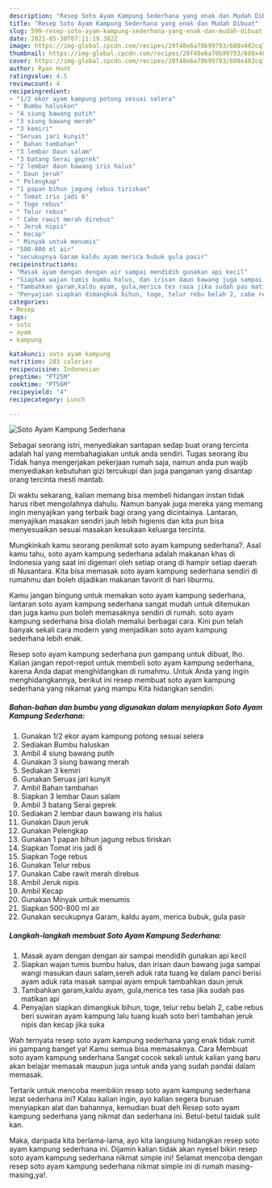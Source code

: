 ```yaml
---
description: "Resep Soto Ayam Kampung Sederhana yang enak dan Mudah Dibuat"
title: "Resep Soto Ayam Kampung Sederhana yang enak dan Mudah Dibuat"
slug: 599-resep-soto-ayam-kampung-sederhana-yang-enak-dan-mudah-dibuat
date: 2021-05-30T07:11:19.382Z
image: https://img-global.cpcdn.com/recipes/20f48e6a70b99793/680x482cq70/soto-ayam-kampung-sederhana-foto-resep-utama.jpg
thumbnail: https://img-global.cpcdn.com/recipes/20f48e6a70b99793/680x482cq70/soto-ayam-kampung-sederhana-foto-resep-utama.jpg
cover: https://img-global.cpcdn.com/recipes/20f48e6a70b99793/680x482cq70/soto-ayam-kampung-sederhana-foto-resep-utama.jpg
author: Ryan Hunt
ratingvalue: 4.5
reviewcount: 4
recipeingredient:
- "1/2 ekor ayam kampung potong sesuai selera"
- " Bumbu haluskan"
- "4 siung bawang putih"
- "3 siung bawang merah"
- "3 kemiri"
- "Seruas jari kunyit"
- " Bahan tambahan"
- "3 lembar Daun salam"
- "3 batang Serai geprek"
- "2 lembar daun bawang iris halus"
- " Daun jeruk"
- " Pelengkap"
- "1 papan bihun jagung rebus tiriskan"
- " Tomat iris jadi 6"
- " Toge rebus"
- " Telur rebus"
- " Cabe rawit merah direbus"
- " Jeruk nipis"
- " Kecap"
- " Minyak untuk menumis"
- "500-800 ml air"
- "secukupnya Garam kaldu ayam merica bubuk gula pasir"
recipeinstructions:
- "Masak ayam dengan dengan air sampai mendidih gunakan api kecil"
- "Siapkan wajan tumis bumbu halus, dan irisan daun bawang juga sampai wangi masukan daun salam,sereh aduk rata tuang ke dalam panci berisi ayam aduk rata masak sampai ayam empuk tambahkan daun jeruk"
- "Tambahkan garam,kaldu ayam, gula,merica tes rasa jika sudah pas matikan api"
- "Penyajian siapkan dimangkuk bihun, toge, telur rebu belah 2, cabe rebus beri suwiran ayam kampung lalu tuang kuah soto beri tambahan jeruk nipis dan kecap jika suka"
categories:
- Resep
tags:
- soto
- ayam
- kampung

katakunci: soto ayam kampung 
nutrition: 283 calories
recipecuisine: Indonesian
preptime: "PT25M"
cooktime: "PT56M"
recipeyield: "4"
recipecategory: Lunch

---
```



![Soto Ayam Kampung Sederhana](https://img-global.cpcdn.com/recipes/20f48e6a70b99793/680x482cq70/soto-ayam-kampung-sederhana-foto-resep-utama.jpg)

Sebagai seorang istri, menyediakan santapan sedap buat orang tercinta adalah hal yang membahagiakan untuk anda sendiri. Tugas seorang ibu Tidak hanya mengerjakan pekerjaan rumah saja, namun anda pun wajib menyediakan kebutuhan gizi tercukupi dan juga panganan yang disantap orang tercinta mesti mantab.

Di waktu  sekarang, kalian memang bisa membeli hidangan instan tidak harus ribet mengolahnya dahulu. Namun banyak juga mereka yang memang ingin menyajikan yang terbaik bagi orang yang dicintainya. Lantaran, menyajikan masakan sendiri jauh lebih higienis dan kita pun bisa menyesuaikan sesuai masakan kesukaan keluarga tercinta. 



Mungkinkah kamu seorang penikmat soto ayam kampung sederhana?. Asal kamu tahu, soto ayam kampung sederhana adalah makanan khas di Indonesia yang saat ini digemari oleh setiap orang di hampir setiap daerah di Nusantara. Kita bisa memasak soto ayam kampung sederhana sendiri di rumahmu dan boleh dijadikan makanan favorit di hari liburmu.

Kamu jangan bingung untuk memakan soto ayam kampung sederhana, lantaran soto ayam kampung sederhana sangat mudah untuk ditemukan dan juga kamu pun boleh memasaknya sendiri di rumah. soto ayam kampung sederhana bisa diolah memalui berbagai cara. Kini pun telah banyak sekali cara modern yang menjadikan soto ayam kampung sederhana lebih enak.

Resep soto ayam kampung sederhana pun gampang untuk dibuat, lho. Kalian jangan repot-repot untuk membeli soto ayam kampung sederhana, karena Anda dapat menghidangkan di rumahmu. Untuk Anda yang ingin menghidangkannya, berikut ini resep membuat soto ayam kampung sederhana yang nikamat yang mampu Kita hidangkan sendiri.

<!--inarticleads1-->

##### Bahan-bahan dan bumbu yang digunakan dalam menyiapkan Soto Ayam Kampung Sederhana:

1. Gunakan 1/2 ekor ayam kampung potong sesuai selera
1. Sediakan  Bumbu haluskan
1. Ambil 4 siung bawang putih
1. Gunakan 3 siung bawang merah
1. Sediakan 3 kemiri
1. Gunakan Seruas jari kunyit
1. Ambil  Bahan tambahan
1. Siapkan 3 lembar Daun salam
1. Ambil 3 batang Serai geprek
1. Sediakan 2 lembar daun bawang iris halus
1. Gunakan  Daun jeruk
1. Gunakan  Pelengkap
1. Gunakan 1 papan bihun jagung rebus tiriskan
1. Siapkan  Tomat iris jadi 6
1. Siapkan  Toge rebus
1. Gunakan  Telur rebus
1. Gunakan  Cabe rawit merah direbus
1. Ambil  Jeruk nipis
1. Ambil  Kecap
1. Gunakan  Minyak untuk menumis
1. Siapkan 500-800 ml air
1. Gunakan secukupnya Garam, kaldu ayam, merica bubuk, gula pasir




<!--inarticleads2-->

##### Langkah-langkah membuat Soto Ayam Kampung Sederhana:

1. Masak ayam dengan dengan air sampai mendidih gunakan api kecil
1. Siapkan wajan tumis bumbu halus, dan irisan daun bawang juga sampai wangi masukan daun salam,sereh aduk rata tuang ke dalam panci berisi ayam aduk rata masak sampai ayam empuk tambahkan daun jeruk
1. Tambahkan garam,kaldu ayam, gula,merica tes rasa jika sudah pas matikan api
1. Penyajian siapkan dimangkuk bihun, toge, telur rebu belah 2, cabe rebus beri suwiran ayam kampung lalu tuang kuah soto beri tambahan jeruk nipis dan kecap jika suka




Wah ternyata resep soto ayam kampung sederhana yang enak tidak rumit ini gampang banget ya! Kamu semua bisa memasaknya. Cara Membuat soto ayam kampung sederhana Sangat cocok sekali untuk kalian yang baru akan belajar memasak maupun juga untuk anda yang sudah pandai dalam memasak.

Tertarik untuk mencoba membikin resep soto ayam kampung sederhana lezat sederhana ini? Kalau kalian ingin, ayo kalian segera buruan menyiapkan alat dan bahannya, kemudian buat deh Resep soto ayam kampung sederhana yang nikmat dan sederhana ini. Betul-betul taidak sulit kan. 

Maka, daripada kita berlama-lama, ayo kita langsung hidangkan resep soto ayam kampung sederhana ini. Dijamin kalian tiidak akan nyesel bikin resep soto ayam kampung sederhana nikmat simple ini! Selamat mencoba dengan resep soto ayam kampung sederhana nikmat simple ini di rumah masing-masing,ya!.

